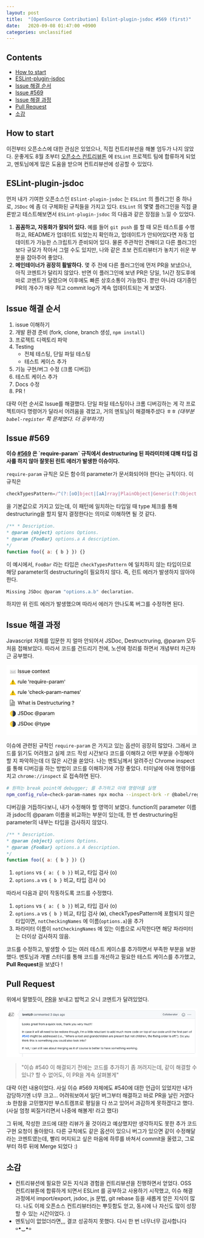 ```yaml
---
layout: post
title:  "[OpenSource Contribution] Eslint-plugin-jsdoc #569 (first)"
date:   2020-09-08 01:47:00 +0900
categories: unclassified
---
```


## Contents
- [How to start](#how-to-start)
- [ESLint-plugin-jsdoc](#eslint-plugin-jsdoc)
- [Issue 해결 순서](#issue-해결-순서)
- [Issue #569](#issue-569)
- [Issue 해결 과정 ](#issue-해결-과정)
- [Pull Request](#pull-request)
- [소감](#소감)

## How to start

이전부터 오픈소스에 대한 관심은 있었으나, 직접 컨트리뷰션을 해볼 엄두가 나지 않았다. 운좋게도 8월 초부터 [오픈소스 컨트리뷰톤](https://www.oss.kr/contributhon) 에 `ESLint` 프로젝트 팀에 합류하게 되었고, 멘토님에게 많은 도움을 받으며 컨트리뷰션에 성공할 수 있었다. 

## ESLint-plugin-jsdoc

먼저 내가 기여한 오픈소스인 `ESlint-plugin-jsdoc` 는  `ESLint` 의 플러그인 중 하나로,  `JSDoc` 에 좀 더 구체화된 규칙들을 가지고 있다. `ESLint` 의 몇몇 플러그인을 직접 클론받고 테스트해보면서 `ESLint-plugin-jsdoc` 의 다음과 같은 장점을 느낄 수 있었다.

1. **꼼꼼하고, 자동화가 잘되어 있다.** 예를 들어 `git push` 를 할 때 모든 테스트를 수행하고, README가 업데이트 되었는지 확인하고, 업데이트가 안되어있다면 자동 업데이트가 가능한 스크립트가 준비되어 있다. 물론 주관적인 견해이고 다른 플러그인보다 규모가 작아서 그럴 수도 있지만, 나와 같은 초보 컨트리뷰터가 놓치기 쉬운 부분을 잡아주어 좋았다.
2. **메인테이너가 굉장히 활발하다.** 몇 주 전에 다른 플러그인에 먼저 PR을 보냈으나, 아직 코멘트가 달리지 않았다. 반면 이 플러그인에 보낸 PR은 당일, 1시간 정도후에 바로 코멘트가 달렸으며 이후에도 빠른 상호소통이 가능했다. 뿐만 아니라 대기중인 PR의 개수가 매우 적고 commit log가 계속 업데이트되는 게 보였다.
 
 
## Issue 해결 순서

1. issue 이해하기
2. 개발 환경 준비 (fork, clone, branch 생성, `npm install`)
3. 프로젝트 디렉토리 파악
4. Testing
	- 전체 테스팅, 단일 파일 테스팅
	- 테스트 케이스 추가
5. 기능 구현/버그 수정 (크롬 디버깅)
6. 테스트 케이스 추가
7. Docs 수정
8. PR !

대략 이런 순서로 Issue를 해결했다. 단일 파일 테스팅이나 크롬 디버깅하는 게 각 프로젝트마다 명령어가 달라서 어려움을 겪었고, 거의 멘토님이 해결해주셨다 ㅎㅎ *(대부분 `babel-register` 쪽 문제였다. 더 공부하기!)*
 
## Issue #569

**이슈 [#569]([https://github.com/gajus/eslint-plugin-jsdoc/issues/569](https://github.com/gajus/eslint-plugin-jsdoc/issues/569)) 은 `require-param` 규칙에서 destructuring 된 파라미터에 대해 타입 검사를 하지 않아 잘못된 린트 에러가 발생한 이슈이다.**

`require-param` 규칙은 모든 함수의 parameter가 문서화되어야 한다는 규칙이다. 이 규칙은  

```js
checkTypesPattern=/^(?:[oO]bject|[aA]rray|PlainObject|Generic(?:Object|Array))$/
```  

을 기본값으로 가지고 있는데, 이 패턴에 일치하는 타입일 때 type 체크를 통해 destructuring을 할지 말지 결정한다는 의미로 이해하면 될 것 같다.

```js
/** * Description. 
* @param {object} options Options. 
* @param {FooBar} options.a A description.
*/ 
function foo({ a: { b } }) {}
```
이 예시에서, `FooBar` 라는 타입은 `checkTypesPattern` 에 일치하지 않는 타입이므로 해당 parameter의 destructuring이 필요하지 않다. 즉, 린트 에러가 발생하지 않아야 한다.

```bash
Missing JSDoc @param "options.a.b" declaration.
```
하지만 위 린트 에러가 발생했으며 따라서 에러가 안나도록 버그를 수정하면 된다.


## Issue 해결 과정

Javascript 자체를 입문한 지 얼마 안되어서 JSDoc, Destructruring, @param 모두 처음 접해보았다. 따라서 코드를 건드리기 전에, 노션에 정리를 하면서 개념부터 차근차근 공부했다. 

<img  src="/assets/img/unclassified/contribution1-1.png"  />

이슈에 관련된 규칙인 `require-param` 은 가지고 있는 옵션이 굉장히 많았다. 그래서 코드를 읽기도 어려웠고 실제 코드 작성 시간보다 코드를 이해하고 어떤 부분을 수정해야 할 지 파악하는데 더 많은 시간을 쏟았다. 
나는 멘토님께서 알려주신 Chrome inspect 를 통해 디버깅을 하는 방법이 코드를 이해하기에 가장 좋았다. 터미널에 아래 명령어를 치고 `chrome://inspect` 로 접속하면 된다.
```bash
# 원하는 break point에 debugger; 를 추가하고 아래 명령어를 실행
npm_config_rule=check-param-names npx mocha --inspect-brk -r @babel/register test/rules/index.js
```

디버깅을 거듭하다보니, 내가 수정해야 할 영역이 보였다. function의 parameter 이름과 jsdoc의 @param 이름을 비교하는 부분이 있는데, 한 번 destructuring된 parameter의 내부는 타입을 검사하지 않았다. 

```js
/** * Description. 
* @param {object} options Options. 
* @param {FooBar} options.a A description.
*/ 
function foo({ a: { b } }) {}
```

1. `options` vs `{ a: { b }}` 비교, 타입 검사 (o)
2. `options.a` vs `{ b }` 비교, 타입 검사 (x)

따라서 다음과 같이 작동하도록 코드를 수정했다.

1. `options` vs `{ a: { b }}` 비교, 타입 검사 (o)
2. `options.a` vs `{ b }` 비교, 타입 검사 (**o**), checkTypesPattern에 포함되지 않은 타입이면, `notCheckingNames` 에 이름(`options.a`)을 추가
3. 파라미터 이름이 `notCheckingNames` 에 있는 이름으로 시작한다면 해당 파라미터는 더이상 검사하지 않음.

코드를 수정하고, 발생할 수 있는 여러 테스트 케이스를 추가하면서 부족한 부분을 보완했다. 멘토님과 개별 스터디를 통해 코드를 개선하고 필요한 테스트 케이스를 추가했고, **Pull Request**을 보냈다 !

## Pull Request

위에서 말했듯이, [PR](https://github.com/gajus/eslint-plugin-jsdoc/pull/630)을 보내고 밥먹고 오니 코멘트가 달려있었다. 

<img  src="/assets/img/unclassified/contribution1-2.png"  />

> "이슈 #540 이 해결되기 전에는 코드를 추가하기 좀 꺼려지는데, 같이 해결할 수 있니? 할 수 없어도, 이 PR을 계속 살펴볼게"

대략 이런 내용이었다. 사실 이슈 #569 자체에도 #540에 대한 언급이 있었지만 내가 감당하기엔 너무 크고... 어려워보여서 일단 버그부터 해결하고 바로 PR을 날린 거였다 :b 한참을 고민했지만 부스트캠프로 평일을 다 쓰고 있어서 과감하게 못하겠다고 했다. (사실 엄청 찌질거리면서 나중에 해볼게! 라고 했다) 

그 뒤에, 작성한 코드에 대한 리뷰가 올 것이라고 예상했지만 생각하지도 못한 추가 코드 구현 요청이 돌아왔다. 다른 규칙에도 같은 옵션이 있으니 버그가 있으면 같이 수정해달라는 코멘트였는데, 빨리 머지되고 싶은 마음에 하루를 바쳐서 commit을 올렸고, 그로부터 하루 뒤에 Merge 되었다 :)

## 소감

- 컨트리뷰션에 필요한 모든 지식과 경험을 컨트리뷰션을 진행하면서 얻었다. OSS 컨트리뷰톤에 합류하게 되면서 ESLint 를 공부하고 사용하기 시작했고, 이슈 해결 과정에서 import/export, jsdoc, js 문법, git rebase 등을 새롭게 얻은 지식이 많다. 나도 이제 오픈소스 컨트리뷰터라는 뿌듯함도 얻고, 동시에 나 자신도 많이 성장할 수 있는 시간이었다. :)
- 멘토님이 없었더라면,,, 결코 성공하지 못했다. 다시 한 번 너무너무 감사합니다 ๑•‿•๑
